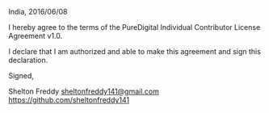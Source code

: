 India, 2016/06/08

I hereby agree to the terms of the PureDigital Individual Contributor License
Agreement v1.0.

I declare that I am authorized and able to make this agreement and sign this
declaration.

Signed,

Shelton Freddy sheltonfreddy141@gmail.com https://github.com/sheltonfreddy141
